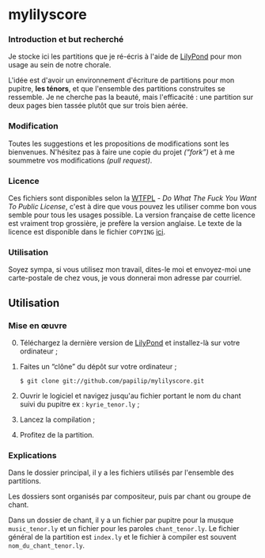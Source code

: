 # mylilyscore

### Introduction et but recherché

Je stocke ici les partitions que je ré-écris à l'aide de [LilyPond](http://lilypond.org/) pour mon usage au sein de notre chorale.

L'idée est d'avoir un environnement d'écriture de partitions pour mon pupitre, __les ténors__, et que l'ensemble des partitions construites se ressemble. Je ne cherche pas la beauté, mais l'efficacité : une partition sur deux pages bien tassée plutôt que sur trois bien aérée.

### Modification

Toutes les suggestions et les propositions de modifications sont les bienvenues. N'hésitez pas à faire une copie du projet _(“fork”)_ et à me soummetre vos modifications _(pull request)_.

### Licence

Ces fichiers sont disponibles selon la [WTFPL](http://sam.zoy.org/wtfpl/COPYING) - _Do What The Fuck You Want To Public License_, c'est à dire que vous pouvez les utiliser comme bon vous semble pour tous les usages possible. La version française de cette licence est vraiment trop grossière, je prefère la version anglaise. Le texte de la licence est disponible dans le fichier ``COPYING`` [ici](./COPYING).

### Utilisation

Soyez sympa, si vous utilisez mon travail, dites-le moi et envoyez-moi une carte-postale de chez vous, je vous donnerai mon adresse par courriel.

## Utilisation

### Mise en œuvre

0.	Téléchargez la dernière version de [LilyPond](http://lilypond.org/download.fr.html) et installez-là sur votre ordinateur ;
0.	Faites un “clône” du dépôt sur votre ordinateur ;

		$ git clone git://github.com/papilip/mylilyscore.git

0.	Ouvrir le logiciel et navigez jusqu'au fichier portant le nom du chant suivi du pupitre ex : `kyrie_tenor.ly` ;
0.	Lancez la compilation ;
0.	Profitez de la partition.

### Explications

Dans le dossier principal, il y a les fichiers utilisés par l'ensemble des partitions.

Les dossiers sont organisés par compositeur, puis par chant ou groupe de chant.

Dans un dossier de chant, il y a un fichier par pupitre pour la musque `music_tenor.ly` et un fichier pour les paroles `chant_tenor.ly`. Le fichier général de la partition est `index.ly` et le fichier à compiler est souvent `nom_du_chant_tenor.ly`.